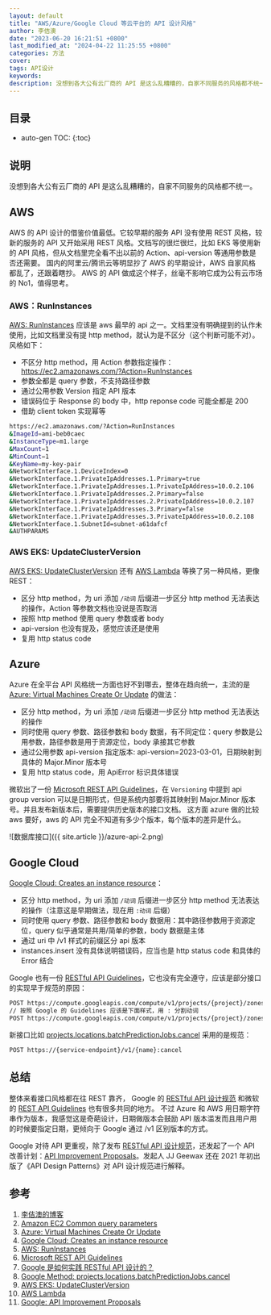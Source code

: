 ```yaml
---
layout: default
title: "AWS/Azure/Google Cloud 等云平台的 API 设计风格"
author: 李佶澳
date: "2023-06-20 16:21:51 +0800"
last_modified_at: "2024-04-22 11:25:55 +0800"
categories: 方法
cover:
tags: API设计
keywords:
description: 没想到各大公有云厂商的 API 是这么乱糟糟的，自家不同服务的风格都不统一。
---
```


## 目录

* auto-gen TOC:
{:toc}

## 说明

没想到各大公有云厂商的 API 是这么乱糟糟的，自家不同服务的风格都不统一。

## AWS

AWS 的 API 设计的借鉴价值最低。它较早期的服务 API 没有使用 REST 风格，较新的服务的 API 又开始采用 REST 风格。文档写的很烂很烂，比如 EKS 等使用新的 API 风格，但从文档里完全看不出以前的 Action、api-version 等通用参数是否还需要。
国内的阿里云/腾讯云等明显抄了 AWS 的早期设计，AWS 自家风格都乱了，还跟着瞎抄。 AWS 的 API 做成这个样子，丝毫不影响它成为公有云市场的 No1，值得思考。

### AWS：RunInstances 

[AWS: RunInstances][5] 应该是 aws 最早的 api 之一。文档里没有明确提到的认作未使用，比如文档里没有提 http method，就认为是不区分（这个判断可能不对）。风格如下：

* 不区分 http method，用 Action 参数指定操作：https://ec2.amazonaws.com/?Action=RunInstances
* 参数全都是 query 参数，不支持路径参数
* 通过公用参数 Version 指定 API 版本
* 错误码位于 Response 的 body 中，http reponse code 可能全都是 200 
* 借助 client token 实现幂等

```bash
https://ec2.amazonaws.com/?Action=RunInstances
&ImageId=ami-beb0caec
&InstanceType=m1.large
&MaxCount=1
&MinCount=1
&KeyName=my-key-pair
&NetworkInterface.1.DeviceIndex=0
&NetworkInterface.1.PrivateIpAddresses.1.Primary=true
&NetworkInterface.1.PrivateIpAddresses.1.PrivateIpAddress=10.0.2.106
&NetworkInterface.1.PrivateIpAddresses.2.Primary=false
&NetworkInterface.1.PrivateIpAddresses.2.PrivateIpAddress=10.0.2.107
&NetworkInterface.1.PrivateIpAddresses.3.Primary=false
&NetworkInterface.1.PrivateIpAddresses.3.PrivateIpAddress=10.0.2.108
&NetworkInterface.1.SubnetId=subnet-a61dafcf
&AUTHPARAMS
```

### AWS EKS: UpdateClusterVersion

[AWS EKS: UpdateClusterVersion][9] 还有  [AWS Lambda][10] 等换了另一种风格，更像 REST：

* 区分 http method，为 uri 添加 `/动词` 后缀进一步区分 http method 无法表达的操作，Action 等参数文档也没说是否取消
* 按照 http method 使用 query 参数或者 body
* api-version 也没有提及，感觉应该还是使用
* 复用 http status code

## Azure

Azure 在全平台 API 风格统一方面也好不到哪去，整体在趋向统一，主流的是 [Azure: Virtual Machines Create Or Update][3] 的做法：

* 区分 http method，为 uri 添加 `/动词` 后缀进一步区分 http method 无法表达的操作
* 同时使用 query 参数、路径参数和 body 数据，有不同定位：query 参数是公用参数，路径参数是用于资源定位，body 承接其它参数
* 通过公用参数 api-version 指定版本: api-version=2023-03-01，日期映射到具体的 Major.Minor 版本号
* 复用 http status code，用 ApiError 标识具体错误

微软出了一份 [Microsoft REST API Guidelines][6]，在 `Versioning` 中提到 api group version 可以是日期形式，但是系统内部要将其映射到 Major.Minor 版本号。并且发布新版本后，需要提供历史版本的接口文档。
这方面 azure 做的比较 aws 要好，aws 的 API 完全不知道有多少个版本，每个版本的差异是什么。

![数据库接口]({{ site.article }}/azure-api-2.png)

## Google Cloud

[Google Cloud: Creates an instance resource][4]：

* 区分 http method，为 uri 添加 `/动词` 后缀进一步区分 http method 无法表达的操作（注意这是早期做法，现在用 `:动词` 后缀）
* 同时使用 query 参数、路径参数和 body 数据用：其中路径参数用于资源定位，query 似乎通常是共用/简单的参数，body 数据是主体
* 通过 uri 中 /v1 样式的前缀区分 api 版本
* instances.insert 没有具体说明错误码，应当也是 http status code 和具体的 Error 结合 

Google 也有一份 [RESTful API Guidelines][7]，它也没有完全遵守，应该是部分接口的实现早于规范的原因：

```sh
POST https://compute.googleapis.com/compute/v1/projects/{project}/zones/{zone}/instances/{instance}/detachDisk
// 按照 Google 的 Guidelines 应该是下面样式，用 : 分割动词
POST https://compute.googleapis.com/compute/v1/projects/{project}/zones/{zone}/instances/{instance}:detachDisk
```

新接口比如 [projects.locations.batchPredictionJobs.cancel][8] 采用的是规范：

```sh
POST https://{service-endpoint}/v1/{name}:cancel
```

## 总结 

整体来看接口风格都在往 REST 靠齐， Google 的 [RESTful API 设计规范][7] 和微软的 [REST API Guidelines][6] 也有很多共同的地方。
不过 Azure 和 AWS 用日期字符串作为版本，我感觉这是奇葩设计，日期做版本会鼓励 API 版本滥发而且用户用的时候要指定日期，更倾向于 Google 通过 /v1 区别版本的方式。

Google 对待 API 更重视，除了发布 [RESTful API 设计规范][7]，还发起了一个 API 改善计划：[API Improvement Proposals][11]。发起人 JJ Geewax 还在 2021 年初出版了《API Design Patterns》对 API 设计规范进行解释。

## 参考

1. [李佶澳的博客][1]
2. [Amazon EC2 Common query parameters][2]
3. [Azure: Virtual Machines Create Or Update][3]
4. [Google Cloud: Creates an instance resource][4]
5. [AWS: RunInstances][5]
6. [Microsoft REST API Guidelines][6]
7. [Google 是如何实践 RESTful API 设计的？][7]
8. [Google Method: projects.locations.batchPredictionJobs.cancel][8]
9. [AWS EKS: UpdateClusterVersion][9]
10. [AWS Lambda][10]
11. [Google: API Improvement Proposals][11]

[1]: https://www.lijiaocn.com "李佶澳的博客"
[2]: https://docs.aws.amazon.com/AWSEC2/latest/APIReference/CommonParameters.html "Amazon EC2 Common query parameters"
[3]: https://learn.microsoft.com/en-us/rest/api/compute/virtual-machines/create-or-update?tabs=HTTP "Azure: Virtual Machines Create Or Update"
[4]: https://cloud.google.com/compute/docs/reference/rest/v1/instances/insert "Google Cloud: Creates an instance resource"
[5]: https://docs.aws.amazon.com/AWSEC2/latest/APIReference/API_RunInstances.html "AWS: RunInstances"
[6]: https://github.com/Microsoft/api-guidelines/blob/master/Guidelines.md "Microsoft REST API Guidelines"
[7]: /方法/2022/11/24/google-api-design.html "Google 是如何实践 RESTful API 设计的？"
[8]: https://cloud.google.com/vertex-ai/docs/reference/rest/v1/projects.locations.batchPredictionJobs/cancel "Google: Method: projects.locations.batchPredictionJobs.cancel"
[9]: https://docs.aws.amazon.com/eks/latest/APIReference/API_UpdateClusterVersion.html "AWS EKS: UpdateClusterVersion"
[10]: https://docs.aws.amazon.com/lambda/latest/dg/API_GetProvisionedConcurrencyConfig.html "AWS Lambda" 
[11]: https://google.aip.dev/ "Google: API Improvement Proposals"
